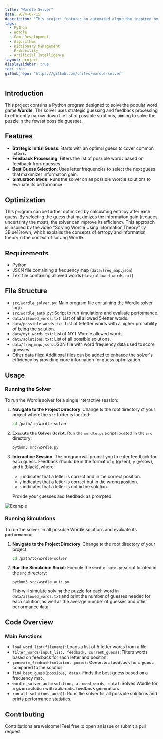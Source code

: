 ```yaml
---
title: "Wordle Solver"  
date: 2024-07-15 
description: "This project features an automated algorithm inspired by 3Blue1Brown's video on solving Wordle using information theory principles, designed to intelligently guess the correct word based on feedback."  
tags:  
  - Python  
  - Wordle  
  - Game Development  
  - Algorithms  
  - Dictionary Management  
  - Probability  
  - Artificial Intelligence  
layout: project  
displaysidebar: true  
toc: true  
github_repo: "https://github.com/chitvs/wordle-solver"  
---
```


## Introduction

This project contains a Python program designed to solve the popular word game **Wordle**. The solver uses strategic guessing and feedback processing to efficiently narrow down the list of possible solutions, aiming to solve the puzzle in the fewest possible guesses.

## Features

- **Strategic Initial Guess**: Starts with an optimal guess to cover common letters.
- **Feedback Processing**: Filters the list of possible words based on feedback from guesses.
- **Best Guess Selection**: Uses letter frequencies to select the next guess that maximizes information gain.
- **Simulation Mode**: Runs the solver on all possible Wordle solutions to evaluate its performance.

## Optimization

This program can be further optimized by calculating entropy after each guess. By selecting the guess that maximizes the information gain (reduces uncertainty the most), the solver can improve its efficiency. This approach is inspired by the video ["Solving Wordle Using Information Theory"](https://www.youtube.com/watch?v=v68zYyaEmEA) by 3Blue1Brown, which explains the concepts of entropy and information theory in the context of solving Wordle.

## Requirements

- Python
- JSON file containing a frequency map (`data/freq_map.json`)
- Text file containing allowed words (`data/allowed_words.txt`)

## File Structure

- `src/wordle_solver.py`: Main program file containing the Wordle solver logic.
- `src/wordle_auto.py`: Script to run simulations and evaluate performance.
- `data/allowed_words.txt`: List of all allowed 5-letter words.
- `data/possible_words.txt`: List of 5-letter words with a higher probability of being the solution.
- `data/nyt_words.txt`: List of NYT Wordle allowed words.
- `data/solutions.txt`: List of all possible solutions.
- `data/freq_map.json`: JSON file with word frequency data used to score guesses.
- Other data files: Additional files can be added to enhance the solver's efficiency by providing more information for guess optimization.

## Usage

### Running the Solver

To run the Wordle solver for a single interactive session:

1. **Navigate to the Project Directory**:
   Change to the root directory of your project where the `src` folder is located:

   ```sh
   cd /path/to/wordle-solver
   ```

2. **Execute the Solver Script**:
   Run the `wordle.py` script located in the `src` directory:

   ```sh
   python3 src/wordle.py
   ```

3. **Interactive Session**:
   The program will prompt you to enter feedback for each guess. Feedback should be in the format of `g` (green), `y` (yellow), and `b` (black), where:
   
   - `g` indicates that a letter is correct and in the correct position.
   - `y` indicates that a letter is correct but in the wrong position.
   - `b` indicates that a letter is not in the solution.

   Provide your guesses and feedback as prompted.

![Example](wordle.gif)

### Running Simulations

To run the solver on all possible Wordle solutions and evaluate its performance:

1. **Navigate to the Project Directory**:
   Change to the root directory of your project:

   ```sh
   cd /path/to/wordle-solver
   ```

2. **Run the Simulation Script**:
   Execute the `wordle_auto.py` script located in the `src` directory:

   ```sh
   python3 src/wordle_auto.py
   ```

   This will simulate solving the puzzle for each word in `data/allowed_words.txt` and print the number of guesses needed for each solution, as well as the average number of guesses and other performance data.

## Code Overview

### Main Functions

- `load_word_list(filename)`: Loads a list of 5-letter words from a file.
- `filter_words(input_list, feedback, current_guess)`: Filters words based on feedback for each letter and position.
- `generate_feedback(solution, guess)`: Generates feedback for a guess compared to the solution.
- `find_best_guess(possible, data)`: Finds the best guess based on a frequency map.
- `wordle_solver_auto(solution, allowed_words, data)`: Solves Wordle for a given solution with automatic feedback generation.
- `run_all_solutions_auto()`: Runs the solver for all possible solutions and prints performance statistics.

## Contributing

Contributions are welcome! Feel free to open an issue or submit a pull request.
